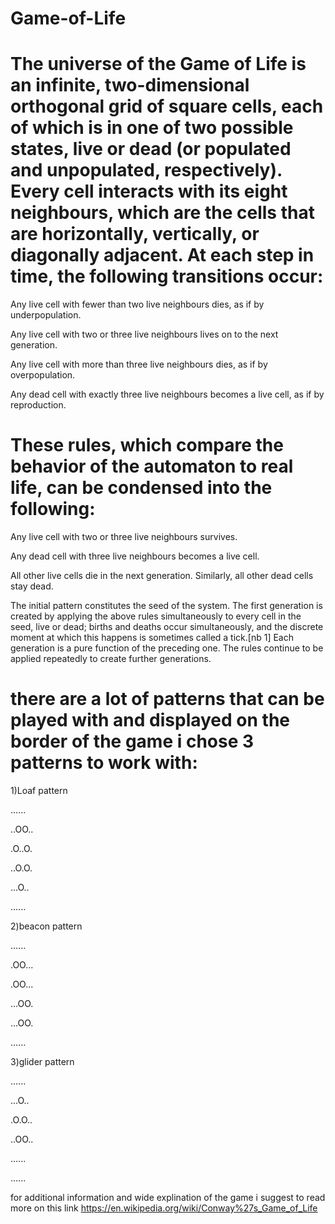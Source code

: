 # Game-of-Life


# The universe of the Game of Life is an infinite, two-dimensional orthogonal grid of square cells, each of which is in one of two possible states, live or dead (or populated and unpopulated, respectively). Every cell interacts with its eight neighbours, which are the cells that are horizontally, vertically, or diagonally adjacent. At each step in time, the following transitions occur:

Any live cell with fewer than two live neighbours dies, as if by underpopulation.

Any live cell with two or three live neighbours lives on to the next generation.

Any live cell with more than three live neighbours dies, as if by overpopulation.

Any dead cell with exactly three live neighbours becomes a live cell, as if by reproduction.

# These rules, which compare the behavior of the automaton to real life, can be condensed into the following:


Any live cell with two or three live neighbours survives.

Any dead cell with three live neighbours becomes a live cell.

All other live cells die in the next generation. Similarly, all other dead cells stay dead.

The initial pattern constitutes the seed of the system. The first generation is created by applying the above rules simultaneously to every cell in the seed, live or dead; births and deaths occur simultaneously, and the discrete moment at which this happens is sometimes called a tick.[nb 1] Each generation is a pure function of the preceding one. The rules continue to be applied repeatedly to create further generations.

# there are a lot of patterns that can be played with and displayed on the border of the game i chose 3 patterns to work with: 

1)Loaf pattern

......

..OO..

.O..O.

..O.O.

...O..

......

2)beacon pattern

......

.OO...

.OO...

...OO.

...OO.

......

3)glider pattern

......

...O..

.O.O..

..OO..

......

......


for additional information and wide explination of the game i suggest to read more on this link https://en.wikipedia.org/wiki/Conway%27s_Game_of_Life
